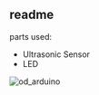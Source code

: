 ## readme

parts used:

- Ultrasonic Sensor
- LED

![od_arduino](https://imgur.com/OqGavKm.png "full view")
